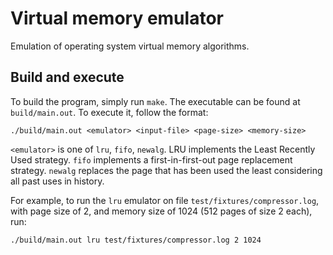 # Virtual memory emulator

Emulation of operating system virtual memory algorithms.

## Build and execute

To build the program, simply run `make`. The executable can be found at
`build/main.out`. To execute it, follow the format:

```shell
./build/main.out <emulator> <input-file> <page-size> <memory-size>
```

`<emulator>` is one of `lru`, `fifo`, `newalg`. LRU implements the Least
Recently Used strategy. `fifo` implements a first-in-first-out page replacement
strategy. `newalg` replaces the page that has been used the least considering
all past uses in history.

For example, to run the `lru` emulator on file `test/fixtures/compressor.log`,
with page size of 2, and memory size of 1024 (512 pages of size 2 each), run:

```shell
./build/main.out lru test/fixtures/compressor.log 2 1024
```

